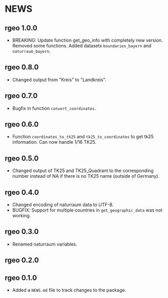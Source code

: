 # NEWS

## rgeo 1.0.0

* BREAKING: Update function get_geo_info with completely new version. Removed some functions. Added datasets `boundaries_bayern` and `naturraum_bayern`.

## rgeo 0.8.0

* Changed output from "Kreis" to "Landkreis".

## rgeo 0.7.0

* Bugfix in function `convert_coordinates`.

## rgeo 0.6.0

* Function `coordinates_to_tk25` and `tk25_to_coordinates` to get tk25 information. Can now handle 1/16 TK25.

## rgeo 0.5.0

* Changed output of TK25 and TK25_Quadrant to the corresponding number instead of NA
  if there is no TK25 name (outside of Germany).

## rgeo 0.4.0

* Changed encoding of naturraum data to UTF-8.
* BUGFIX: Support for multiple countries in `get_geographic_data` was not working.

## rgeo 0.3.0

* Renamed naturraum variables.

## rgeo 0.2.0

## rgeo 0.1.0

* Added a `NEWS.md` file to track changes to the package.
